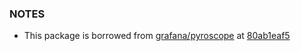 ### NOTES

- This package is borrowed from [grafana/pyroscope](https://github.com/grafana/pyroscope) at [80ab1eaf5](https://github.com/grafana/pyroscope/tree/80ab1eaf5ab2191878054723318426dbd7bbed07/ebpf/symtab/gosym)
